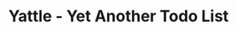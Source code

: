 
<p align="center">
  <a href="https://yattle.surge.sh">
  </a>
</p>
<h1 align="center">
  Yattle - Yet Another Todo List
</h1>

